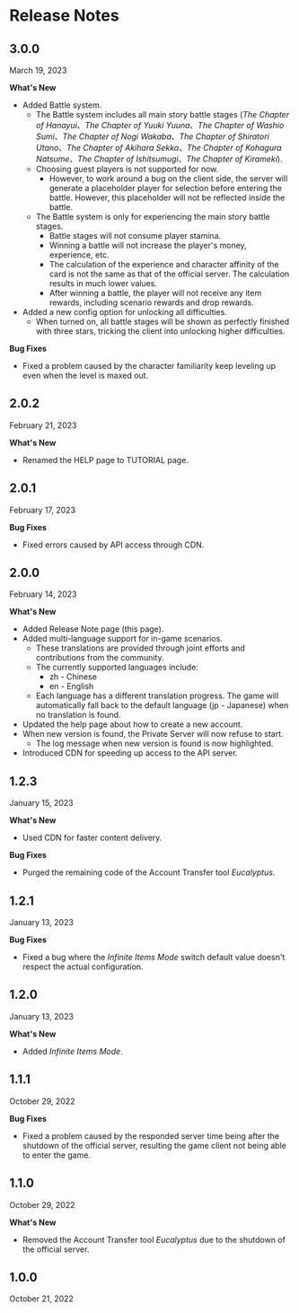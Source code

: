 # Release Notes

## 3.0.0

March 19, 2023

**What's New**

* Added Battle system.
    * The Battle system includes all main story battle stages (*The Chapter of Hanayui*、*The Chapter of Yuuki Yuuna*、*The Chapter of Washio Sumi*、*The Chapter of Nogi Wakaba*、*The Chapter of Shiratori Utano*、*The Chapter of Akihara Sekka*、*The Chapter of Kohagura Natsume*、*The Chapter of Ishitsumugi*、*The Chapter of Kirameki*).
    * Choosing guest players is not supported for now.
        * However, to work around a bug on the client side, the server will generate a placeholder player for selection before entering the battle. However, this placeholder will not be reflected inside the battle.
    * The Battle system is only for experiencing the main story battle stages.
        * Battle stages will not consume player stamina.
        * Winning a battle will not increase the player's money, experience, etc.
        * The calculation of the experience and character affinity of the card is not the same as that of the official server. The calculation results in much lower values.
        * After winning a battle, the player will not receive any item rewards, including scenario rewards and drop rewards.
* Added a new config option for unlocking all difficulties.
    * When turned on, all battle stages will be shown as perfectly finished with three stars, tricking the client into unlocking higher difficulties.

**Bug Fixes**

* Fixed a problem caused by the character familiarity keep leveling up even when the level is maxed out.

## 2.0.2

February 21, 2023

**What's New**

* Renamed the HELP page to TUTORIAL page.

## 2.0.1

February 17, 2023

**Bug Fixes**

* Fixed errors caused by API access through CDN.

## 2.0.0

February 14, 2023

**What's New**

* Added Release Note page (this page).
* Added multi-language support for in-game scenarios.
    * These translations are provided through joint efforts and contributions from the community.
    * The currently supported languages include:
        * zh - Chinese
        * en - English
    * Each language has a different translation progress. The game will automatically fall back to the default language (jp - Japanese) when no translation is found.
* Updated the help page about how to create a new account.
* When new version is found, the Private Server will now refuse to start.
    * The log message when new version is found is now highlighted.
* Introduced CDN for speeding up access to the API server.

## 1.2.3

January 15, 2023

**What's New**

* Used CDN for faster content delivery.

**Bug Fixes**

* Purged the remaining code of the Account Transfer tool *Eucalyptus*.

## 1.2.1

January 13, 2023

**Bug Fixes**

* Fixed a bug where the *Infinite Items Mode* switch default value doesn't respect the actual configuration.

## 1.2.0

January 13, 2023

**What's New**

* Added *Infinite Items Mode*.

## 1.1.1

October 29, 2022

**Bug Fixes**

* Fixed a problem caused by the responded server time being after the shutdown of the official server, resulting the game client not being able to enter the game.

## 1.1.0

October 29, 2022

**What's New**

* Removed the Account Transfer tool *Eucalyptus* due to the shutdown of the official server.

## 1.0.0

October 21, 2022